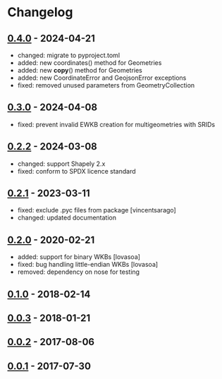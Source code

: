 # Changelog

## [0.4.0] - 2024-04-21

- changed: migrate to pyproject.toml
- added: new coordinates() method for Geometries
- added: new __copy__() method for Geometries
- added: new CoordinateError and GeojsonError exceptions
- fixed: removed unused parameters from GeometryCollection

## [0.3.0] - 2024-04-08

- fixed: prevent invalid EWKB creation for multigeometries with SRIDs

## [0.2.2] - 2024-03-08

- changed: support Shapely 2.x
- fixed: conform to SPDX licence standard

## [0.2.1] - 2023-03-11

- fixed: exclude .pyc files from package [vincentsarago]
- changed: updated documentation

## [0.2.0] - 2020-02-21

- added: support for binary WKBs [lovasoa]
- fixed: bug handling little-endian WKBs [lovasoa]
- removed: dependency on nose for testing

## [0.1.0] - 2018-02-14
## [0.0.3] - 2018-01-21
## [0.0.2] - 2017-08-06
## [0.0.1] - 2017-07-30

[0.4.0]: https://github.com/bosth/plpygis/compare/v0.3.0...v0.4.0
[0.3.0]: https://github.com/bosth/plpygis/compare/v0.2.2...v0.3.0
[0.2.2]: https://github.com/bosth/plpygis/compare/v0.2.1...v0.2.2
[0.2.1]: https://github.com/bosth/plpygis/compare/v0.2.0...v0.2.1
[0.2.0]: https://github.com/bosth/plpygis/compare/v0.1.0...v0.2.0
[0.1.0]: https://github.com/bosth/plpygis/compare/v0.0.3...v0.1.0
[0.0.3]: https://github.com/bosth/plpygis/compare/v0.0.2...v0.0.3
[0.0.2]: https://github.com/bosth/plpygis/compare/v0.0.1...v0.0.2
[0.0.1]: https://github.com/bosth/plpygis/releases/tag/v0.0.1
